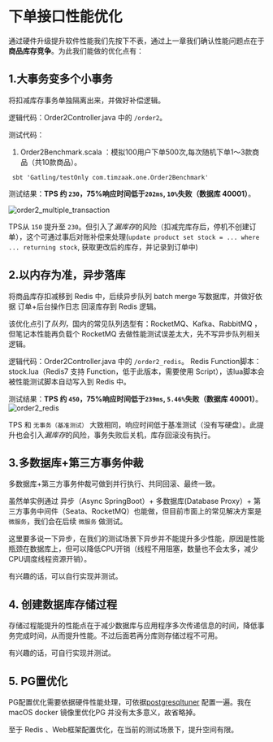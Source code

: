 # 下单接口性能优化
通过硬件升级提升软件性能我们先按下不表，通过上一章我们确认性能问题点在于**商品库存竞争**。为此我们能做的优化点有：
## 1.大事务变多个小事务

将扣减库存事务单独隔离出来，并做好补偿逻辑。

逻辑代码：<a v-bind:href="codeSrc + '/controller/Order2Controller.java'">Order2Controller.java</a> 中的 `/order2`。

测试代码：
1. <a v-bind:href="benchSrc + '/one/Order2Benchmark.scala'">Order2Benchmark.scala</a> ：模拟100用户下单500次,每次随机下单1～3款商品（共10款商品）。

```shell
 sbt 'Gatling/testOnly com.timzaak.one.Order2Benchmark'
```
测试结果：**TPS 约 `230`，75%响应时间低于`202ms`, `10%`失败（数据库 40001）**。

![order2_multiple_transaction](/img/order2_multi_transaction.png)

TPS从 `150` 提升至 `230`。但引入了*漏库存*的风险（扣减完库存后，停机不创建订单），这个可通过事后对账补偿来处理(`update product set stock = ... where ... returning stock`, 获取更改后的库存，并记录到订单中)

## 2.以内存为准，异步落库
将商品库存扣减移到 Redis 中，后续异步队列 batch merge 写数据库，并做好依据 订单+后台操作日志 回滚库存到 Redis 逻辑。

该优化点引了*队列*，国内的常见队列选型有：RocketMQ、Kafka、RabbitMQ ，但笔记本性能再负载个 RocketMQ 去做性能测试误差太大，先不写异步队列相关逻辑。

逻辑代码：<a v-bind:href="codeSrc + '/controller/Order2Controller.java'">Order2Controller.java</a> 中的 `/order2_redis`。 Redis Function脚本：<a v-bind:href="luaSrc + '/stock.lua'">stock.lua</a>（Redis7 支持 Function，低于此版本，需要使用 Script），该lua脚本会被性能测试脚本自动写入到 Redis 中。

测试结果：**TPS 约 `450`，75%响应时间低于`239ms`, `5.46%`失败（数据库 40001）**。
![order2_redis](/img/order2_redis.png)

TPS 和 `无事务（基准测试）` 大致相同，响应时间低于基准测试（没有写硬盘）。此提升也会引入*漏库存*的风险，事务失败后关机，库存回滚没有执行。

## 3.多数据库+第三方事务仲裁
多数据库+第三方事务仲裁可做到并行执行、共同回滚、最终一致。

虽然单实例通过 异步（Async SpringBoot）+ 多数据库(Database Proxy）+ 第三方事务中间件（Seata、RocketMQ）也能做，但目前市面上的常见解决方案是`微服务`，我们会在后续 `微服务` 做测试。

这里要多说一下异步，在我们的测试场景下异步并不能提升多少性能，原因是性能瓶颈在数据库上，但可以降低CPU开销（线程不用阻塞，数量也不会太多，减少CPU调度线程资源开销）。

有兴趣的话，可以自行实现并测试。

## 4. 创建数据库存储过程
存储过程能提升的性能点在于减少数据库与应用程序多次传递信息的时间，降低事务完成时间，从而提升性能。不过后面若再分库则存储过程不可用。

有兴趣的话，可自行实现并测试。

## 5. PG置优化
PG配置优化需要依据硬件性能处理，可依据[postgresqltuner](https://github.com/jfcoz/postgresqltuner) 配置一遍。我在 macOS docker 镜像里优化PG 并没有太多意义，故省略掉。

至于 Redis 、Web框架配置优化，在当前的测试场景下，提升空间有限。


